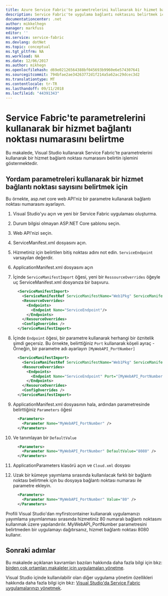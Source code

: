 ```yaml
---
title: Azure Service Fabric'te parametrelerini kullanarak bir hizmet bağlantı noktası numarasını belirtme | Microsoft Docs
description: Service Fabric'te uygulama bağlantı noktasını belirtmek için parametreleri kullanmayı gösterir
documentationcenter: .net
author: mikkelhegn
manager: markfuss
editor: ''
ms.service: service-fabric
ms.devlang: dotNet
ms.topic: conceptual
ms.tgt_pltfrm: NA
ms.workload: NA
ms.date: 12/06/2017
ms.author: mikhegn
ms.openlocfilehash: d69e02126564388bf045693b9960e6e574307641
ms.sourcegitcommit: 794bfae2ae34263772d1f214a5a62ac29dcec3d2
ms.translationtype: MT
ms.contentlocale: tr-TR
ms.lasthandoff: 09/11/2018
ms.locfileid: "44391343"
---
```

# <a name="how-to-specify-the-port-number-of-a-service-using-parameters-in-service-fabric"></a>Service Fabric'te parametrelerini kullanarak bir hizmet bağlantı noktası numarasını belirtme

Bu makalede, Visual Studio kullanarak Service Fabric'te parametrelerini kullanarak bir hizmet bağlantı noktası numarasını belirtin işlemini göstermektedir.

## <a name="procedure-for-specifying-the-port-number-of-a-service-using-parameters"></a>Yordam parametreleri kullanarak bir hizmet bağlantı noktası sayısını belirtmek için

Bu örnekte, asp.net core web API'niz bir parametre kullanarak bağlantı noktası numarasını ayarlayın.

1. Visual Studio'yu açın ve yeni bir Service Fabric uygulaması oluşturma.
1. Durum bilgisi olmayan ASP.NET Core şablonu seçin.
1. Web API'nizi seçin.
1. ServiceManifest.xml dosyasını açın.
1. Hizmetiniz için belirtilen bitiş noktası adını not edin. `ServiceEndpoint` varsayılan değerdir.
1. ApplicationManifest.xml dosyasını açın
1. İçinde `ServiceManifestImport` öğesi, yeni bir `RessourceOverrides` öğeyle uç ServiceManifest.xml dosyanıza bir başvuru.

    ```xml
      <ServiceManifestImport>
        <ServiceManifestRef ServiceManifestName="Web1Pkg" ServiceManifestVersion="1.0.0" />
        <ResourceOverrides>
          <Endpoints>
            <Endpoint Name="ServiceEndpoint"/>
          </Endpoints>
        </ResourceOverrides>
        <ConfigOverrides />
      </ServiceManifestImport>
    ```

1. İçinde `Endpoint` öğesi, bir parametre kullanarak herhangi bir öznitelik şimdi geçersiz. Bu örnekte, belirttiğiniz `Port` kullanarak köşeli ayraç - Örneğin, bir parametre adı ayarlayın `[MyWebAPI_PortNumber]`

    ```xml
      <ServiceManifestImport>
        <ServiceManifestRef ServiceManifestName="Web1Pkg" ServiceManifestVersion="1.0.0" />
        <ResourceOverrides>
          <Endpoints>
            <Endpoint Name="ServiceEndpoint" Port="[MyWebAPI_PortNumber]"/>
          </Endpoints>
        </ResourceOverrides>
        <ConfigOverrides />
      </ServiceManifestImport>
    ```

1. ApplicationManifest.xml dosyasının hala, ardından parametresinde belirttiğiniz `Parameters` öğesi

    ```xml
      <Parameters>
        <Parameter Name="MyWebAPI_PortNumber" />
      </Parameters>
    ```

1. Ve tanımlayan bir `DefaultValue`

    ```xml
      <Parameters>
        <Parameter Name="MyWebAPI_PortNumber" DefaultValue="8080" />
      </Parameters>
    ```

1. ApplicationParameters klasörü açın ve `Cloud.xml` dosyası
1. Uzak bir kümeye yayımlama sırasında kullanılacak farklı bir bağlantı noktası belirtmek için bu dosyaya bağlantı noktası numarası ile parametre ekleyin.

    ```xml
      <Parameters>
        <Parameter Name="MyWebAPI_PortNumber" Value="80" />
      </Parameters>
    ```

Profili Visual Studio'dan myfirstcontainer kullanarak uygulamanızı yayımlama yayımlanması sırasında hizmetiniz 80 numaralı bağlantı noktasını kullanmak üzere yapılandırılır. MyWebAPI_PortNumber parametresini belirtmeden bir uygulamayı dağıtırsanız, hizmet bağlantı noktası 8080 kullanır.

## <a name="next-steps"></a>Sonraki adımlar
Bu makalede açıklanan kavramları bazıları hakkında daha fazla bilgi için bkz: [birden çok ortamları makaleler için uygulamaları yönetme](service-fabric-manage-multiple-environment-app-configuration.md).

Visual Studio içinde kullanılabilir olan diğer uygulama yönetim özellikleri hakkında daha fazla bilgi için bkz: [Visual Studio'da Service Fabric uygulamalarınızı yönetmek](service-fabric-manage-application-in-visual-studio.md).
